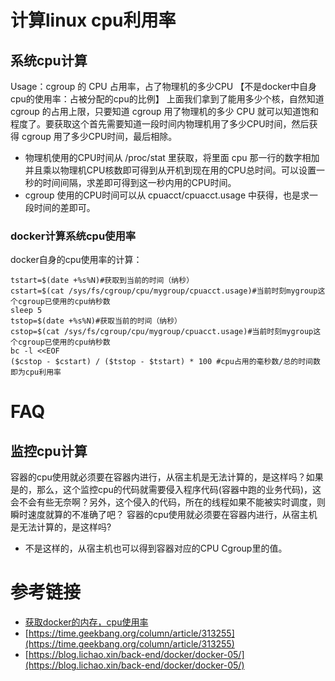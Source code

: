 # 计算linux cpu利用率

## 系统cpu计算

Usage：cgroup 的 CPU 占用率，占了物理机的多少CPU 【不是docker中自身cpu的使用率：占被分配的cpu的比例】
上面我们拿到了能用多少个核，自然知道 cgroup 的占用上限，只要知道 cgroup 用了物理机的多少 CPU 就可以知道饱和程度了。要获取这个首先需要知道一段时间内物理机用了多少CPU时间，然后获得 cgroup 用了多少CPU时间，最后相除。

* 物理机使用的CPU时间从 /proc/stat 里获取，将里面 cpu 那一行的数字相加并且乘以物理机CPU核数即可得到从开机到现在用的CPU总时间。可以设置一秒的时间间隔，求差即可得到这一秒内用的CPU时间。
* cgroup 使用的CPU时间可以从 cpuacct/cpuacct.usage 中获得，也是求一段时间的差即可。

### docker计算系统cpu使用率

docker自身的cpu使用率的计算：

```
tstart=$(date +%s%N)#获取到当前的时间（纳秒）
cstart=$(cat /sys/fs/cgroup/cpu/mygroup/cpuacct.usage)#当前时刻mygroup这个cgroup已使用的cpu纳秒数
sleep 5
tstop=$(date +%s%N)#获取当前的时间（纳秒）
cstop=$(cat /sys/fs/cgroup/cpu/mygroup/cpuacct.usage)#当前时刻mygroup这个cgroup已使用的cpu纳秒数
bc -l <<EOF
($cstop - $cstart) / ($tstop - $tstart) * 100 #cpu占用的毫秒数/总的时间数即为cpu利用率
```

# FAQ

## 监控cpu计算

容器的cpu使用就必须要在容器内进行，从宿主机是无法计算的，是这样吗？如果是的，那么，这个监控cpu的代码就需要侵入程序代码(容器中跑的业务代码)，这会不会有些无奈啊？另外，这个侵入的代码，所在的线程如果不能被实时调度，则瞬时速度就算的不准确了吧？
 容器的cpu使用就必须要在容器内进行，从宿主机是无法计算的，是这样吗?

* 不是这样的，从宿主机也可以得到容器对应的CPU Cgroup里的值。 

# 参考链接

- [获取docker的内存，cpu使用率](https://www.cnblogs.com/my_life/articles/14945409.html)
- [https://time.geekbang.org/column/article/313255](https://time.geekbang.org/column/article/313255)
- [https://blog.lichao.xin/back-end/docker/docker-05/](https://blog.lichao.xin/back-end/docker/docker-05/)
